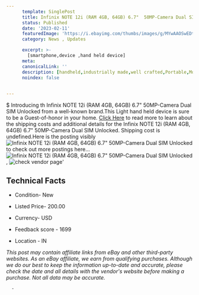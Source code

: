 ```yaml
---
      template: SinglePost
      title: Infinix NOTE 12i (RAM 4GB, 64GB) 6.7"  50MP-Camera Dual SIM Unlocked
      status: Published
      date: '2023-02-11'
      featuredImage: 'https://i.ebayimg.com/thumbs/images/g/MYwAAOSwEDtj5eeI/s-l225.jpg'
      category: News , Updates

      excerpt: >-
        [smartphone,device ,hand held device]
      meta:
      canonicalLink: ''
      description: [handheld,industrially made,well crafted,Portable,Mobile,Compact,Convenient,Lightweight,Maneuverable,Man-portable,Miniature,Carriable,Hand-held,Light,Holdable,Transportable,Mobile device,Pocket-sized,On-the-go,Wireless,Cordless,Compact size,Convenient size, smartphone,device ,hand held device]
      noindex: false
      

---
```

$
      Introducing th Infinix NOTE 12i (RAM 4GB, 64GB) 6.7"  50MP-Camera Dual SIM Unlocked from a well-known brand.This Light hand held device is sure to be a Guest-of-honor in your home. [Click Here](https://www.ebay.com/itm/185771251676?hash=item2b40d457dc%3Ag%3AMYwAAOSwEDtj5eeI&mkevt=1&mkcid=1&mkrid=711-53200-19255-0&campid=%253CePNCampaignId%253E&customid=%253CreferenceId%253E&toolid=10049) to read more to learn about the shipping costs and additional details for the Infinix NOTE 12i (RAM 4GB, 64GB) 6.7"  50MP-Camera Dual SIM Unlocked. Shipping cost is undefined.Here is the posting visibly ![Infinix NOTE 12i (RAM 4GB, 64GB) 6.7"  50MP-Camera Dual SIM Unlocked](https://i.ebayimg.com/thumbs/images/g/MYwAAOSwEDtj5eeI/s-l225.jpg) to check out more postings here... ![Infinix NOTE 12i (RAM 4GB, 64GB) 6.7"  50MP-Camera Dual SIM Unlocked](https://i.ebayimg.com/images/g/MYwAAOSwEDtj5eeI/s-l960.jpg), ![check vendor page](https://origin-galleryplus.ebayimg.com/ws/web/185771251676_2_0_1/225x225.jpg,https://origin-galleryplus.ebayimg.com/ws/web/185771251676_3_0_1/225x225.jpg,https://origin-galleryplus.ebayimg.com/ws/web/185771251676_4_0_1/225x225.jpg,https://origin-galleryplus.ebayimg.com/ws/web/185771251676_5_0_1/225x225.jpg,https://origin-galleryplus.ebayimg.com/ws/web/185771251676_6_0_1/225x225.jpg,https://origin-galleryplus.ebayimg.com/ws/web/185771251676_7_0_1/225x225.jpg,https://origin-galleryplus.ebayimg.com/ws/web/185771251676_8_0_1/225x225.jpg)'

      

 ## Technical Facts 



     
      

 - Condition- New 


      

 - Listed Price- 200.00 


      

 - Currency- USD 


      

 - Feedback score - 1699 


      

 - Location - IN 


      
      

 *_This post may contain affiliate links from eBay and other third-party websites. As an eBay affiliate, we earn from qualifying purchases. Although we do our best to keep the information up-to-date and accurate, please check the date and all details with the vendor's website before making a purchase. Not all data may be accurate._*




      -
